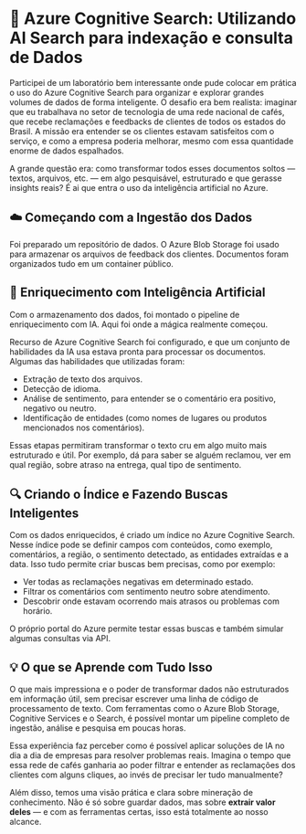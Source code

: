 # 🧠 Azure Cognitive Search: Utilizando AI Search para indexação e consulta de Dados

Participei de um laboratório bem interessante onde pude colocar em prática o uso do Azure Cognitive Search para organizar e explorar grandes volumes de dados de forma inteligente. 
O desafio era bem realista: imaginar que eu trabalhava no setor de tecnologia de uma rede nacional de cafés, que recebe reclamações e feedbacks de clientes de todos os estados do Brasil. 
A missão era entender se os clientes estavam satisfeitos com o serviço, e como a empresa poderia melhorar, mesmo com essa quantidade enorme de dados espalhados.

A grande questão era: como transformar todos esses documentos soltos — textos, arquivos, etc. — em algo pesquisável, estruturado e que gerasse insights reais? 
É ai que entra o uso da inteligência artificial no Azure.

## ☁️ Começando com a Ingestão dos Dados

Foi preparado um repositório de dados. O Azure Blob Storage foi usado para armazenar os arquivos de feedback dos clientes. Documentos foram organizados tudo em um container público.

## 🤖 Enriquecimento com Inteligência Artificial

Com o armazenamento dos dados, foi montado o pipeline de enriquecimento com IA. Aqui foi onde a mágica realmente começou.

Recurso de Azure Cognitive Search foi configurado, e que um conjunto de habilidades da IA usa estava pronta para processar os documentos. Algumas das habilidades que utilizadas foram:

- Extração de texto dos arquivos.
- Detecção de idioma.
- Análise de sentimento, para entender se o comentário era positivo, negativo ou neutro.
- Identificação de entidades (como nomes de lugares ou produtos mencionados nos comentários).

Essas etapas permitiram transformar o texto cru em algo muito mais estruturado e útil. Por exemplo, dá para saber se alguém reclamou, ver em qual região, sobre atraso na entrega, qual tipo de sentimento.

## 🔍 Criando o Índice e Fazendo Buscas Inteligentes

Com os dados enriquecidos, é criado um índice no Azure Cognitive Search. Nesse índice pode se definir campos com conteúdos, como exemplo, comentários, a região, o sentimento detectado, as entidades extraídas e a data. Isso tudo permite criar buscas bem precisas, como por exemplo:

- Ver todas as reclamações negativas em determinado estado.
- Filtrar os comentários com sentimento neutro sobre atendimento.
- Descobrir onde estavam ocorrendo mais atrasos ou problemas com horário.

O próprio portal do Azure permite testar essas buscas e também simular algumas consultas via API.

## 💡 O que se Aprende com Tudo Isso

O que mais impressiona e o poder de transformar dados não estruturados em informação útil, sem precisar escrever uma linha de código de processamento de texto. 
Com ferramentas como o Azure Blob Storage, Cognitive Services e o Search, é possível montar um pipeline completo de ingestão, análise e pesquisa em poucas horas.

Essa experiência faz perceber como é possível aplicar soluções de IA no dia a dia de empresas para resolver problemas reais. 
Imagina o tempo que essa rede de cafés ganharia ao poder filtrar e entender as reclamações dos clientes com alguns cliques, ao invés de precisar ler tudo manualmente?

Além disso, temos uma visão prática e clara sobre mineração de conhecimento. Não é só sobre guardar dados, mas sobre **extrair valor deles** — e com as ferramentas certas, isso está totalmente ao nosso alcance.

